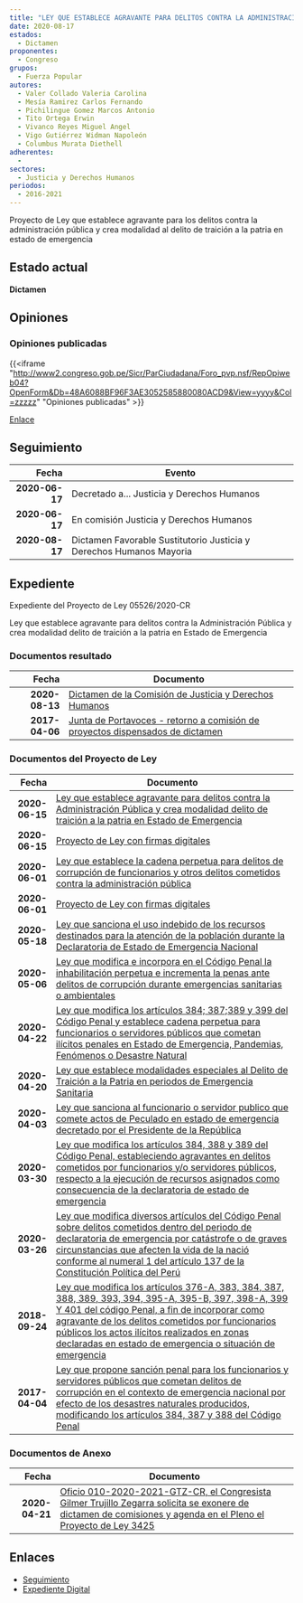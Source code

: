 ```yaml
---
title: "LEY QUE ESTABLECE AGRAVANTE PARA DELITOS CONTRA LA ADMINISTRACIÓN PÚBLICA Y CREA MODALIDAD AL DELITO DE TRAICIÓN A LA PATRIA EN ESTADO DE EMERGENCIA"
date: 2020-08-17
estados: 
  - Dictamen
proponentes: 
  - Congreso
grupos: 
  - Fuerza Popular
autores: 
  - Valer Collado Valeria Carolina
  - Mesía Ramirez Carlos Fernando
  - Pichilingue Gomez Marcos Antonio
  - Tito Ortega Erwin
  - Vivanco Reyes Miguel Angel
  - Vigo Gutiérrez Widman Napoleón
  - Columbus Murata Diethell
adherentes: 
  - 
sectores: 
  - Justicia y Derechos Humanos
periodos: 
  - 2016-2021
---
```


Proyecto de Ley que establece agravante para los delitos contra la administración pública y crea modalidad al delito de traición a la patria en estado de emergencia


## Estado actual

**Dictamen**

## Opiniones

### Opiniones publicadas

{{<iframe "http://www2.congreso.gob.pe/Sicr/ParCiudadana/Foro_pvp.nsf/RepOpiweb04?OpenForm&Db=48A6088BF96F3AE3052585880080ACD9&View=yyyy&Col=zzzzz" "Opiniones publicadas" >}}

[Enlace](http://www2.congreso.gob.pe/Sicr/ParCiudadana/Foro_pvp.nsf/RepOpiweb04?OpenForm&Db=48A6088BF96F3AE3052585880080ACD9&View=yyyy&Col=zzzzz)

## Seguimiento

| Fecha | Evento |
|------:|--------|
| **2020-06-17** | Decretado a... Justicia y Derechos Humanos|
| **2020-06-17** | En comisión Justicia y Derechos Humanos|
| **2020-08-17** | Dictamen Favorable Sustitutorio Justicia y Derechos Humanos Mayoria|


## Expediente

Expediente del Proyecto de Ley 05526/2020-CR

Ley que establece agravante para delitos contra la Administración Pública y crea modalidad delito de traición a la patria en Estado de Emergencia


### Documentos resultado

| Fecha | Documento |
|------:|--------|
| **2020-08-13** | [Dictamen de la Comisión de Justicia y Derechos Humanos](http://www.leyes.congreso.gob.pe/Documentos/2016_2021/Dictamenes/Proyectos_de_Ley/01134DC14MAY-20200813.pdf) |
| **2017-04-06** | [Junta de Portavoces - retorno a comisión de proyectos dispensados de dictamen](http://www.leyes.congreso.gob.pe/Documentos/2016_2021/Acuerdos/Junta_Portavoces/AJP0113420170406.pdf) |

### Documentos del Proyecto de Ley

| Fecha | Documento |
|------:|--------|
| **2020-06-15** | [Ley que establece agravante para delitos contra la Administración Pública y crea modalidad delito de traición a la patria en Estado de Emergencia](http://www.leyes.congreso.gob.pe/Documentos/2016_2021/Proyectos_de_Ley_y_de_Resoluciones_Legislativas/PL05526-20200615.pdf) |
| **2020-06-15** | [Proyecto de Ley con firmas digitales](http://www.leyes.congreso.gob.pe/Documentos/2016_2021/Proyectos_de_Ley_y_de_Resoluciones_Legislativas/Proyectos_Firmas_digitales/PL05526.pdf) |
| **2020-06-01** | [Ley que establece la cadena perpetua para delitos de corrupción de funcionarios y otros delitos cometidos contra la administración pública](http://www.leyes.congreso.gob.pe/Documentos/2016_2021/Proyectos_de_Ley_y_de_Resoluciones_Legislativas/PL05389_20200601.pdf) |
| **2020-06-01** | [Proyecto de Ley con firmas digitales](http://www.leyes.congreso.gob.pe/Documentos/2016_2021/Proyectos_de_Ley_y_de_Resoluciones_Legislativas/Proyectos_Firmas_digitales/PL05389.pdf) |
| **2020-05-18** | [Ley que sanciona el uso indebido de los recursos destinados para la atención de la población durante la Declaratoria de Estado de Emergencia Nacional](http://www.leyes.congreso.gob.pe/Documentos/2016_2021/Proyectos_de_Ley_y_de_Resoluciones_Legislativas/PL05269.pdf) |
| **2020-05-06** | [Ley que modifica e incorpora en el Código Penal la inhabilitación perpetua e incrementa la penas ante delitos de corrupción durante emergencias sanitarias o ambientales](http://www.leyes.congreso.gob.pe/Documentos/2016_2021/Proyectos_de_Ley_y_de_Resoluciones_Legislativas/PL05114_20200506.pdf) |
| **2020-04-22** | [Ley que modifica los artículos 384; 387;389 y 399 del Código Penal y establece cadena perpetua para funcionarios o servidores públicos que cometan ilícitos penales en Estado de Emergencia, Pandemias, Fenómenos o Desastre Natural](http://www.leyes.congreso.gob.pe/Documentos/2016_2021/Proyectos_de_Ley_y_de_Resoluciones_Legislativas/PL05051_20200422.pdf) |
| **2020-04-20** | [Ley que establece modalidades especiales al Delito de Traición a la Patria en periodos de Emergencia Sanitaria](http://www.leyes.congreso.gob.pe/Documentos/2016_2021/Proyectos_de_Ley_y_de_Resoluciones_Legislativas/PL05041_20200420.pdf) |
| **2020-04-03** | [Ley que sanciona al funcionario o servidor publico que comete actos de Peculado en estado de emergencia decretado por el Presidente de la República](http://www.leyes.congreso.gob.pe/Documentos/2016_2021/Proyectos_de_Ley_y_de_Resoluciones_Legislativas/PL04998_20200403.pdf) |
| **2020-03-30** | [Ley que modifica los artículos 384, 388 y 389 del Código Penal, estableciendo agravantes en delitos cometidos por funcionarios y/o servidores públicos, respecto a la ejecución de recursos asignados como consecuencia de la declaratoria de estado de emergencia](http://www.leyes.congreso.gob.pe/Documentos/2016_2021/Proyectos_de_Ley_y_de_Resoluciones_Legislativas/PL04953_20200330.pdf) |
| **2020-03-26** | [Ley que modifica diversos artículos del Código Penal sobre delitos cometidos dentro del periodo de declaratoria de emergencia por catástrofe o de graves circunstancias que afecten la vida de la nació conforme al numeral 1 del artículo 137 de la Constitución Política del Perú](http://www.leyes.congreso.gob.pe/Documentos/2016_2021/Proyectos_de_Ley_y_de_Resoluciones_Legislativas/PL04933_20200326.pdf) |
| **2018-09-24** | [Ley que modifica los artículos 376-A, 383, 384, 387, 388, 389, 393, 394, 395-A, 395-B, 397, 398-A, 399 Y 401 del código Penal, a fin de incorporar como agravante de los delitos cometidos por funcionarios públicos los actos ilícitos realizados en zonas declaradas en estado de emergencia o situación de emergencia](http://www.leyes.congreso.gob.pe/Documentos/2016_2021/Proyectos_de_Ley_y_de_Resoluciones_Legislativas/PL0342520180924.pdf) |
| **2017-04-04** | [Ley que propone sanción penal para los funcionarios y servidores públicos que cometan delitos de corrupción en el contexto de emergencia nacional por efecto de los desastres naturales producidos, modificando los artículos 384, 387 y 388 del Código Penal](http://www.leyes.congreso.gob.pe/Documentos/2016_2021/Proyectos_de_Ley_y_de_Resoluciones_Legislativas/PL0113420170404..pdf) |

### Documentos de Anexo

| Fecha | Documento |
|------:|--------|
| **2020-04-21** | [Oficio 010-2020-2021-GTZ-CR, el Congresista Gilmer Trujillo Zegarra solicita se exonere de dictamen de comisiones y agenda en el Pleno el Proyecto de Ley 3425](http://www.leyes.congreso.gob.pe/Documentos/2016_2021/Oficios/Congresistas/OFICIO-010-2020-2021-GTZ-CR.pdf) |

## Enlaces 

- [Seguimiento](http://www2.congreso.gob.pe/Sicr/TraDocEstProc/CLProLey2016.nsf/f7fff46988ca05b1052578e100829cc7/d4466362337e0d9505258588008353b5?OpenDocument)
- [Expediente Digital](http://www2.congreso.gob.pe/Sicr/TraDocEstProc/CLProLey2016.nsf/f7fff46988ca05b1052578e100829cc7/d4466362337e0d9505258588008353b5?OpenDocument&Click=05257FB7005EB655.eb71d0cf91d8294e05256cdf006b5706/$Body/0.1C6C)
